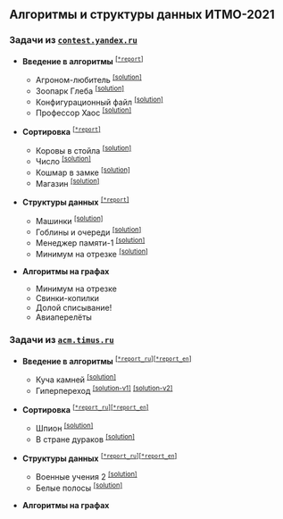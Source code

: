 ## Алгоритмы и структуры данных ИТМО-2021

### Задачи из [`contest.yandex.ru`](https://contest.yandex.ru/)

-   **Введение в алгоритмы** <sup>[\[`*report`\]](yandex/1.introduction-in-algorithms/*report.md)</sup>
    
    -   Агроном-любитель <sup>[\[solution\]](yandex/1.introduction-in-algorithms/amateur-agronomist.cpp)</sup>
    -   Зоопарк Глеба <sup>[\[solution\]](yandex/1.introduction-in-algorithms/zoo-gleb.cpp)</sup>
    -   Конфигурационный файл <sup>[\[solution\]](yandex/1.introduction-in-algorithms/config-file.cpp)</sup>
    -   Профессор Хаос <sup>[\[solution\]](yandex/1.introduction-in-algorithms/doctor-house.cpp)</sup>
    
-   **Сортировка** <sup>[\[`*report`\]](yandex/2.sorting/*report.md)</sup>
    
    -   Коровы в стойла <sup>[\[solution\]](yandex/2.sorting/cows-in-stalls.cpp)</sup>
    -   Число <sup>[\[solution\]](yandex/2.sorting/number.cpp)</sup>
    -   Кошмар в замке <sup>[\[solution\]](yandex/2.sorting/castle-nightmare.cpp)</sup>
    -   Магазин <sup>[\[solution\]](yandex/2.sorting/store.cpp)</sup>

-   **Структуры данных** <sup>[\[`*report`\]](yandex/3.data-structure/*report.md)</sup>
    
    -   Машинки <sup>[\[solution\]](yandex/3.data-structure/toy-cars.cpp)</sup>
    -   Гоблины и очереди <sup>[\[solution\]](yandex/3.data-structure/goblins-and-queues.cpp)</sup>
    -   Менеджер памяти-1 <sup>[\[solution\]](yandex/3.data-structure/memory-manager.cpp)</sup>
    -   Минимум на отрезке <sup>[\[solution\]](yandex/3.data-structure/minimum-on-segment.cpp)</sup>
    
-   **Алгоритмы на графах**

    -   Минимум на отрезке
    -   Свинки-копилки
    -   Долой списывание!
    -   Авиаперелёты

### Задачи из [`acm.timus.ru`](https://acm.timus.ru/)

-   **Введение в алгоритмы** <sup>[\[`*report_ru`\]](timus/1.introduction-in-algorithms/*report_ru.md)</sup><sup>[\[`*report_en`\]](timus/1.introduction-in-algorithms/*report_en.md)</sup>
    
    -   Куча камней <sup>[\[solution\]](timus/1.introduction-in-algorithms/stone-pile.cpp)</sup>
    -   Гиперпереход <sup>[\[solution-v1\]](timus/1.introduction-in-algorithms/hyperjump-v1.cpp)</sup> <sup>[\[solution-v2\]](timus/1.introduction-in-algorithms/hyperjump-v2.cpp)</sup>
    
-   **Сортировка** <sup>[\[`*report_ru`\]](timus/2.sorting/*report_ru.md)</sup><sup>[\[`*report_en`\]](timus/2.sorting/*report_en.md)</sup>
    
    -   Шпион <sup>[\[solution\]](timus/2.sorting/spy.cpp)</sup>
    -   В стране дураков <sup>[\[solution\]](timus/2.sorting/country-of-fools.cpp)</sup>

-   **Структуры данных** <sup>[\[`*report_ru`\]](timus/3.data-structure/report_ru.md)</sup><sup>[\[`*report_en`\]](timus/3.data-structure/report_en.md)</sup>

    -   Военные учения 2 <sup>[\[solution\]](timus/3.data-structure/war-games-2.cpp)</sup>
    -   Белые полосы <sup>[\[solution\]](timus/3.data-structure/white-streaks.cpp)</sup>

-   **Алгоритмы на графах**
